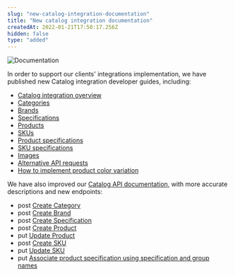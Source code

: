 ```yaml
---
slug: "new-catalog-integration-documentation"
title: "New catalog integration documentation"
createdAt: 2022-01-21T17:50:17.256Z
hidden: false
type: "added"
---
```


![Documentation](https://img.shields.io/badge/-Documentation-lightgray)

In order to support our clients' integrations implementation, we have published new Catalog integration developer guides, including:

- [Catalog integration overview](https://developers.vtex.com/vtex-rest-api/docs/catalog-integration)
- [Categories](https://developers.vtex.com/vtex-rest-api/docs/catalog-integration)
- [Brands](https://developers.vtex.com/vtex-rest-api/docs/catalog-integration)
- [Specifications](https://developers.vtex.com/vtex-rest-api/docs/catalog-integration)
- [Products](https://developers.vtex.com/vtex-rest-api/docs/catalog-integration)
- [SKUs](https://developers.vtex.com/vtex-rest-api/docs/catalog-integration)
- [Product specifications](https://developers.vtex.com/vtex-rest-api/docs/catalog-integration)
- [SKU specifications](https://developers.vtex.com/vtex-rest-api/docs/catalog-integration)
- [Images](https://developers.vtex.com/vtex-rest-api/docs/catalog-integration)
- [Alternative API requests](https://developers.vtex.com/vtex-rest-api/docs/catalog-integration)
- [How to implement product color variation](https://developers.vtex.com/vtex-rest-api/docs/catalog-integration)

We have also improved our [Catalog API documentation](https://developers.vtex.com/vtex-rest-api/reference/catalog-api-overview), with more accurate descriptions and new endpoints:

- post [Create Category](https://developers.vtex.com/vtex-rest-api/reference/catalog-api-category#catalog-api-post-category)
- post [Create Brand](https://developers.vtex.com/vtex-rest-api/reference/catalog-api-brand#catalog-api-post-brand)
- post [Create Specification](https://developers.vtex.com/vtex-rest-api/reference/catalog-api-specification#catalog-api-post-specification)
- post [Create Product](https://developers.vtex.com/vtex-rest-api/reference/catalog-api-product#post-product)
- put [Update Product](https://developers.vtex.com/vtex-rest-api/reference/catalog-api-product#catalog-api-put-product)
- post [Create SKU](https://developers.vtex.com/vtex-rest-api/reference/catalog-api-sku#catalog-api-post-sku)
- put [Update SKU](https://developers.vtex.com/vtex-rest-api/reference/catalog-api-sku#catalog-api-put-sku)
- put [Associate product specification using specification and group names](https://developers.vtex.com/vtex-rest-api/reference/catalog-api-product-specification#put_api-catalog-pvt-product-productid-specificationvalue)
